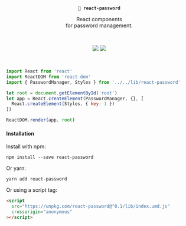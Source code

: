 <br/>
<p align="center">
  <strong><code>🔐 react-password</code></strong>
</p>

<p align="center">
  React components <br/>
  for password management.
</p>
<br/>

<p align="center">
  <a href="https://unpkg.com/react-password@^0.1/lib/index.js"><img src="https://img.badgesize.io/https://unpkg.com/react-password@^0.1/lib/index.js?compression=gzip&amp;label=react--password"></a>
  <a href="https://www.npmjs.com/package/react-password"><img src="https://img.shields.io/npm/v/react-password.svg?maxAge=3600&label=react-password&colorB=007ec6"></a>
</p>
<br/>

```javascript
import React from 'react'
import ReactDOM from 'react-dom'
import { PasswordManager, Styles } from '../../lib/react-password'

let root = document.getElementById('root')
let app = React.createElement(PasswordManager, {}, [
  React.createElement(Styles, { key: 1 })
])

ReactDOM.render(app, root)
```

#### Installation

Install with npm:

```console
npm install --save react-password
```

Or yarn:

```console
yarn add react-password
```

Or using a script tag:

```html
<script
  src="https://unpkg.com/react-password@^0.1/lib/index.umd.js"
  crossorigin="anonymous"
></script>
```
